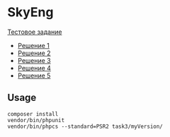 # SkyEng

[Тестовое задание](https://github.com/zualex/test-skyeng/blob/master/SkyEng%20-%20%D0%A0%D0%B5%D1%88%D0%B5%D0%BD%D0%B8%D0%B5%20%D1%82%D0%B5%D1%81%D1%82%D0%BE%D0%B2%D0%BE%D0%B3%D0%BE%20%D0%B7%D0%B0%D0%B4%D0%B0%D0%BD%D0%B8%D1%8F%20%D0%BE%D1%82%20%D0%97%D1%83%D0%B1%D0%B0%D1%80%D0%B5%D0%B2%D0%B0%20%D0%90%D0%BB%D0%B5%D0%BA%D1%81%D0%B0%D0%BD%D0%B4%D1%80%D0%B0%20(zualex).docx?raw=true)

* [Решение 1](https://github.com/zualex/test-skyeng/blob/master/task1.txt)
* [Решение 2](https://github.com/zualex/test-skyeng/blob/master/task2.txt)
* [Решение 3](https://github.com/zualex/test-skyeng/blob/master/task3.txt)
* [Решение 4](https://github.com/zualex/test-skyeng/blob/master/task4.txt)
* [Решение 5](https://github.com/zualex/test-skyeng/blob/master/task5.txt)

## Usage

    composer install
    vendor/bin/phpunit
    vendor/bin/phpcs --standard=PSR2 task3/myVersion/
